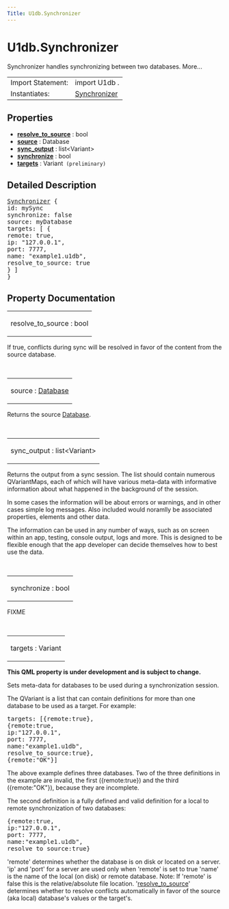 ```yaml
---
Title: U1db.Synchronizer
---
```


# U1db.Synchronizer

<span class="subtitle"></span>
<!-- $$$Synchronizer-brief -->
<p>Synchronizer handles synchronizing between two databases. More...</p>
<!-- @@@Synchronizer -->
<table class="alignedsummary">
<tr><td class="memItemLeft rightAlign topAlign"> Import Statement:</td><td class="memItemRight bottomAlign"> import U1db .</td></tr><tr><td class="memItemLeft rightAlign topAlign"> Instantiates:</td><td class="memItemRight bottomAlign"> <a href="index.html"><a href="../../../scopes/cpp/sdk-14.10/U1db.Synchronizer.md">Synchronizer</a></td></tr></table><ul>
</ul>
<h2 id="properties">Properties</h2>
<ul>
<li class="fn"><b><b><a href="#resolve_to_source-prop">resolve_to_source</a></b></b> : bool</li>
<li class="fn"><b><b><a href="#source-prop">source</a></b></b> : Database</li>
<li class="fn"><b><b><a href="#sync_output-prop">sync_output</a></b></b> : list&lt;Variant&gt;</li>
<li class="fn"><b><b><a href="#synchronize-prop">synchronize</a></b></b> : bool</li>
<li class="fn"><b><b><a href="#targets-prop">targets</a></b></b> : Variant<code> (preliminary)</code></li>
</ul>
<!-- $$$Synchronizer-description -->
<h2 id="details">Detailed Description</h2>
</p>
<pre class="qml"><span class="type"><a href="index.html">Synchronizer</a></span> {
<span class="name">id</span>: <span class="name">mySync</span>
<span class="name">synchronize</span>: <span class="number">false</span>
<span class="name">source</span>: <span class="name">myDatabase</span>
<span class="name">targets</span>: [ {
remote: <span class="number">true</span>,
ip: <span class="string">&quot;127.0.0.1&quot;</span>,
port: <span class="number">7777</span>,
name: <span class="string">&quot;example1.u1db&quot;</span>,
resolve_to_source: <span class="number">true</span>
} ]
}</pre>
<!-- @@@Synchronizer -->
<h2>Property Documentation</h2>
<!-- $$$resolve_to_source -->
<table class="qmlname"><tr valign="top" id="resolve_to_source-prop"><td class="tblQmlPropNode"><p><span class="name">resolve_to_source</span> : <span class="type">bool</span></p></td></tr></table><p>If true, conflicts during sync will be resolved in favor of the content from the source database.</p>
<!-- @@@resolve_to_source -->
<br/>
<!-- $$$source -->
<table class="qmlname"><tr valign="top" id="source-prop"><td class="tblQmlPropNode"><p><span class="name">source</span> : <span class="type"><a href="U1db.Database.md">Database</a></span></p></td></tr></table><p>Returns the source <a href="U1db.Database.md">Database</a>.</p>
<!-- @@@source -->
<br/>
<!-- $$$sync_output -->
<table class="qmlname"><tr valign="top" id="sync_output-prop"><td class="tblQmlPropNode"><p><span class="name">sync_output</span> : <span class="type">list</span>&lt;<span class="type">Variant</span>&gt;</p></td></tr></table><p>Returns the output from a sync session. The list should contain numerous QVariantMaps, each of which will have various meta-data with informative information about what happened in the background of the session.</p>
<p>In some cases the information will be about errors or warnings, and in other cases simple log messages. Also included would noramlly be associated properties, elements and other data.</p>
<p>The information can be used in any number of ways, such as on screen within an app, testing, console output, logs and more. This is designed to be flexible enough that the app developer can decide themselves how to best use the data.</p>
<!-- @@@sync_output -->
<br/>
<!-- $$$synchronize -->
<table class="qmlname"><tr valign="top" id="synchronize-prop"><td class="tblQmlPropNode"><p><span class="name">synchronize</span> : <span class="type">bool</span></p></td></tr></table><p>FIXME</p>
<!-- @@@synchronize -->
<br/>
<!-- $$$targets -->
<table class="qmlname"><tr valign="top" id="targets-prop"><td class="tblQmlPropNode"><p><span class="name">targets</span> : <span class="type">Variant</span></p></td></tr></table><p><b>This QML property is under development and is subject to change.</b></p>
<p>Sets meta-data for databases to be used during a synchronization session.</p>
<p>The QVariant is a list that can contain definitions for more than one database to be used as a target. For example:</p>
<pre class="cpp">targets: <span class="operator">[</span>{remote:<span class="keyword">true</span>}<span class="operator">,</span>
{remote:<span class="keyword">true</span><span class="operator">,</span>
ip:<span class="string">&quot;127.0.0.1&quot;</span><span class="operator">,</span>
port: <span class="number">7777</span><span class="operator">,</span>
name:<span class="string">&quot;example1.u1db&quot;</span><span class="operator">,</span>
resolve_to_source:<span class="keyword">true</span>}<span class="operator">,</span>
{remote:<span class="string">&quot;OK&quot;</span>}<span class="operator">]</span></pre>
<p>The above example defines three databases. Two of the three definitions in the example are invalid, the first ({remote:true}) and the third ({remote:&quot;OK&quot;}), because they are incomplete.</p>
<p>The second definition is a fully defined and valid definition for a local to remote synchronization of two databases:</p>
<pre class="cpp">{remote:<span class="keyword">true</span><span class="operator">,</span>
ip:<span class="string">&quot;127.0.0.1&quot;</span><span class="operator">,</span>
port: <span class="number">7777</span><span class="operator">,</span>
name:<span class="string">&quot;example1.u1db&quot;</span><span class="operator">,</span>
resolve_to_source:<span class="keyword">true</span>}</pre>
<p>'remote' determines whether the database is on disk or located on a server. 'ip' and 'port' for a server are used only when 'remote' is set to true 'name' is the name of the local (on disk) or remote database. Note: If 'remote' is false this is the relative/absolute file location. '<a href="#resolve_to_source-prop">resolve_to_source</a>' determines whether to resolve conflicts automatically in favor of the source (aka local) database's values or the target's.</p>
<!-- @@@targets -->
<br/>
